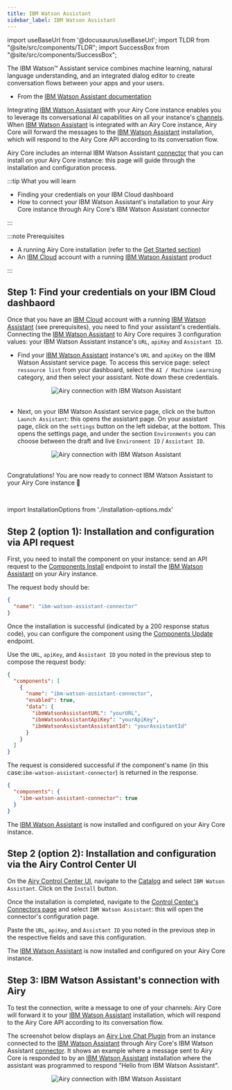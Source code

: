 ```yaml
---
title: IBM Watson Assistant
sidebar_label: IBM Watson Assistant
---
```


import useBaseUrl from '@docusaurus/useBaseUrl';
import TLDR from "@site/src/components/TLDR";
import SuccessBox from "@site/src/components/SuccessBox";

<TLDR>

The IBM Watson™ Assistant service combines machine learning, natural language understanding, and an integrated dialog editor to create conversation flows between your apps and your users.

- From the [IBM Watson Assistant documentation](https://cloud.ibm.com/apidocs/assistant/assistant-v2#introduction)

</TLDR>

Integrating [IBM Watson Assistant](https://cloud.ibm.com/catalog/services/watson-assistant) with your Airy Core instance enables you to leverage its conversational AI capabilities on all your instance's [channels](getting-started/glossary.md#channel). When [IBM Watson Assistant](https://cloud.ibm.com/catalog/services/watson-assistant) is integrated with an Airy Core instance, Airy Core will forward the messages to the [IBM Watson Assistant](https://cloud.ibm.com/catalog/services/watson-assistant) installation, which will respond to the Airy Core API according to its conversation flow.

Airy Core includes an internal IBM Watson Assistant [connector](/concepts/architecture#components) that you can install on your Airy Core instance: this page will guide through the installation and configuration process.

:::tip What you will learn

- Finding your credentials on your IBM Cloud dashboard
- How to connect your IBM Watson Assistant's installation to your Airy Core instance through Airy Core's IBM Watson Assistant connector

:::

:::note Prerequisites

- A running Airy Core installation (refer to the [Get
  Started section](getting-started/installation/introduction.md))
- An [IBM Cloud](https://www.ibm.com/cloud) account with a running [IBM Watson Assistant](https://cloud.ibm.com/catalog/services/watson-assistant) product

:::

## Step 1: Find your credentials on your IBM Cloud dashbaord

Once that you have an [IBM Cloud](https://www.ibm.com/cloud) account with a running [IBM Watson Assistant](https://cloud.ibm.com/catalog/services/watson-assistant) (see prerequisites), you need to find your assistant's credentials. Connecting the [IBM Watson Assistant](https://cloud.ibm.com/catalog/services/watson-assistant) to Airy Core requires 3 configuration values: your IBM Watson Assistant instance's `URL`, `apiKey` and `Assistant ID`.

- Find your [IBM Watson Assistant](https://cloud.ibm.com/catalog/services/watson-assistant) instance's `URL` and `apiKey` on the IBM Watson Assistant service page. To access this service page: select `ressource list` from your dashboard, select the `AI / Machine Learning` category, and then select your assistant. Note down these credentials.

<center><img alt="Airy connection with IBM Watson Assistant " src={useBaseUrl('img/conversational-ai-connectors/ibmWatsonAssistant/credentialsibmwatson.jpg')} /></center>
<br />

- Next, on your IBM Watson Assistant service page, click on the button `Launch Assistant`: this opens the assistant page. On your assistant page, click on the `settings` button on the left sidebar, at the bottom. This opens the settings page, and under the section `Environments` you can choose between the draft and live `Environment ID` / `Assistant ID`.

<center><img alt="Airy connection with IBM Watson Assistant " src={useBaseUrl('img/conversational-ai-connectors/ibmWatsonAssistant/enviromentsibmwatson.jpg')} /></center>
<br />

<SuccessBox>

Congratulations! You are now ready to connect IBM Watson Assistant to your Airy Core instance 🎉

</SuccessBox>
<br />

import InstallationOptions from './installation-options.mdx'

<InstallationOptions />

## Step 2 (option 1): Installation and configuration via API request

First, you need to install the component on your instance: send an API request to the [Components Install](/api/endpoints/components#install) endpoint to install the [IBM Watson Assistant](https://cloud.ibm.com/catalog/services/watson-assistant) on your Airy instance.

The request body should be:

```json
{
  "name": "ibm-watson-assistant-connector"
}
```

Once the installation is successful (indicated by a 200 response status code), you can configure the component using the [Components Update](/api/endpoints/components#update) endpoint.

Use the `URL`, `apiKey`, and `Assistant ID` you noted in the previous step to compose the request body:

```json
{
  "components": [
    {
      "name": "ibm-watson-assistant-connector",
      "enabled": true,
      "data": {
        "ibmWatsonAssistantURL": "yourURL",
        "ibmWatsonAssistantApiKey": "yourApiKey",
        "ibmWatsonAssistantAssistantId": "yourAssistantId"
      }
    }
  ]
}
```

The request is considered successful if the component's name (in this case:`ibm-watson-assistant-connector`) is returned in the response.

```json
{
  "components": {
    "ibm-watson-assistant-connector": true
  }
}
```

The [IBM Watson Assistant](https://cloud.ibm.com/catalog/services/watson-assistant) is now installed and configured on your Airy Core instance.

## Step 2 (option 2): Installation and configuration via the Airy Control Center UI

On the [Airy Control Center UI](/ui/control-center/introduction), navigate to the [Catalog](/ui/control-center/catalog) and select `IBM Watson Assistant`. Click on the `Install` button.

Once the installation is completed, navigate to the [Control Center's Connectors page](/ui/control-center/connectors) and select `IBM Watson Assistant`: this will open the connector's configuration page.

Paste the `URL`, `apiKey`, and `Assistant ID` you noted in the previous step in the respective fields and save this configuration.

The [IBM Watson Assistant](https://cloud.ibm.com/catalog/services/watson-assistant) is now installed and configured on your Airy Core instance.

## Step 3: IBM Watson Assistant's connection with Airy

To test the connection, write a message to one of your channels: Airy Core will
forward it to your [IBM Watson Assistant](https://cloud.ibm.com/catalog/services/watson-assistant) installation, which will respond to the Airy Core API according to its conversation flow.

The screenshot below displays an [Airy Live Chat Plugin](/connectors/sources/chatplugin/overview) from an instance connected to the [IBM Watson Assistant](https://cloud.ibm.com/catalog/services/watson-assistant) through Airy Core's IBM Watson Assistant [connector](/concepts/architecture#components). It shows an example where a message sent to Airy Core is responded to by an [IBM Watson Assistant](https://cloud.ibm.com/catalog/services/watson-assistant) installation where the assistant was programmed to respond "Hello from IBM Watson Assistant".

<center><img alt="Airy connection with IBM Watson Assistant " src={useBaseUrl('img/conversational-ai-connectors/ibmWatsonAssistant/messagingExample.png')} /></center>
